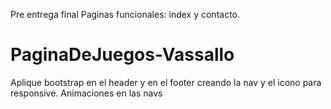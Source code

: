 Pre entrega final
Paginas funcionales: index y contacto.
# PaginaDeJuegos-Vassallo
Aplique bootstrap en el header y en el footer creando la nav y el icono para responsive.
Animaciones en las navs
